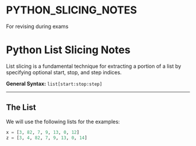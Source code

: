 # PYTHON_SLICING_NOTES
For revising during exams 
# Python List Slicing Notes

List slicing is a fundamental technique for extracting a portion of a list by specifying optional start, stop, and step indices.

**General Syntax:** `list[start:stop:step]`

---

## The List

We will use the following lists for the examples:

```python
x = [3, 82, 7, 9, 13, 0, 12]
z = [3, 4, 82, 7, 9, 13, 0, 14]
